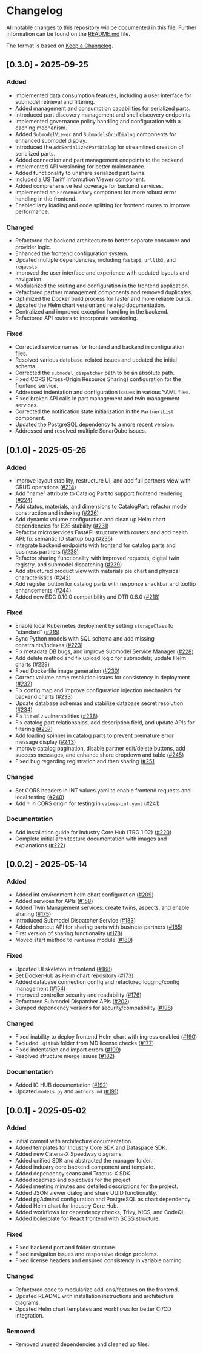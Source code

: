 # Changelog

All notable changes to this repository will be documented in this file.
Further information can be found on the [README.md](README.md) file.

The format is based on [Keep a Changelog](https://keepachangelog.com/en/1.0.0/).

## [0.3.0] - 2025-09-25

### Added

- Implemented data consumption features, including a user interface for submodel retrieval and filtering.
- Added management and consumption capabilities for serialized parts.
- Introduced part discovery management and shell discovery endpoints.
- Implemented governance policy handling and configuration with a caching mechanism.
- Added `SubmodelViewer` and `SubmodelsGridDialog` components for enhanced submodel display.
- Introduced the `AddSerializedPartDialog` for streamlined creation of serialized parts.
- Added connection and part management endpoints to the backend.
- Implemented API versioning for better maintenance.
- Added functionality to unshare serialized part twins.
- Included a US Tariff Information Viewer component.
- Added comprehensive test coverage for backend services.
- Implemented an `ErrorBoundary` component for more robust error handling in the frontend.
- Enabled lazy loading and code splitting for frontend routes to improve performance.

### Changed

- Refactored the backend architecture to better separate consumer and provider logic.
- Enhanced the frontend configuration system.
- Updated multiple dependencies, including `fastapi`, `urllib3`, and `requests`.
- Improved the user interface and experience with updated layouts and navigation.
- Modularized the routing and configuration in the frontend application.
- Refactored partner management components and removed duplicates.
- Optimized the Docker build process for faster and more reliable builds.
- Updated the Helm chart version and related documentation.
- Centralized and improved exception handling in the backend.
- Refactored API routers to incorporate versioning.

### Fixed

- Corrected service names for frontend and backend in configuration files.
- Resolved various database-related issues and updated the initial schema.
- Corrected the `submodel_dispatcher` path to be an absolute path.
- Fixed CORS (Cross-Origin Resource Sharing) configuration for the frontend service.
- Addressed indentation and configuration issues in various YAML files.
- Fixed broken API calls in part management and twin management services.
- Corrected the notification state initialization in the `PartnersList` component.
- Updated the PostgreSQL dependency to a more recent version.
- Addressed and resolved multiple SonarQube issues.

## [0.1.0] - 2025-05-26

### Added

- Improve layout stability, restructure UI, and add full partners view with CRUD operations ([#214](https://github.com/eclipse-tractusx/industry-core-hub/pull/214))
- Add "name" attribute to Catalog Part to support frontend rendering ([#224](https://github.com/eclipse-tractusx/industry-core-hub/pull/224))
- Add status, materials, and dimensions to CatalogPart; refactor model construction and indexing ([#226](https://github.com/eclipse-tractusx/industry-core-hub/pull/226))
- Add dynamic volume configuration and clean up Helm chart dependencies for E2E stability ([#231](https://github.com/eclipse-tractusx/industry-core-hub/pull/231))
- Refactor microservices FastAPI structure with routers and add health API; fix semantic ID startup bug ([#235](https://github.com/eclipse-tractusx/industry-core-hub/pull/235))
- Integrate backend endpoints with frontend for catalog parts and business partners ([#238](https://github.com/eclipse-tractusx/industry-core-hub/pull/238))
- Refactor sharing functionality with improved requests, digital twin registry, and submodel dispatching ([#239](https://github.com/eclipse-tractusx/industry-core-hub/pull/239))
- Add structured product view with materials pie chart and physical characteristics ([#242](https://github.com/eclipse-tractusx/industry-core-hub/pull/242))
- Add register button for catalog parts with response snackbar and tooltip enhancements ([#244](https://github.com/eclipse-tractusx/industry-core-hub/pull/244))
- Added new EDC 0.10.0 compatibility and DTR 0.8.0 ([#218](https://github.com/eclipse-tractusx/industry-core-hub/pull/218))

### Fixed

- Enable local Kubernetes deployment by setting `storageClass` to "standard" ([#215](https://github.com/eclipse-tractusx/industry-core-hub/pull/215))
- Sync Python models with SQL schema and add missing constraints/indexes ([#223](https://github.com/eclipse-tractusx/industry-core-hub/pull/223))
- Fix metadata DB bugs, and improve Submodel Service Manager ([#228](https://github.com/eclipse-tractusx/industry-core-hub/pull/228))
- Add delete method and fix upload logic for submodels; update Helm charts ([#229](https://github.com/eclipse-tractusx/industry-core-hub/pull/229))
- Fixed Dockerfile image generation ([#230](https://github.com/eclipse-tractusx/industry-core-hub/pull/230))
- Correct volume name resolution issues for consistency in deployment ([#232](https://github.com/eclipse-tractusx/industry-core-hub/pull/232))
- Fix config map and improve configuration injection mechanism for backend charts ([#233](https://github.com/eclipse-tractusx/industry-core-hub/pull/233))
- Update database schemas and stabilize database secret resolution ([#234](https://github.com/eclipse-tractusx/industry-core-hub/pull/234))
- Fix `libxml2` vulnerabilities ([#236](https://github.com/eclipse-tractusx/industry-core-hub/pull/236))
- Fix catalog part relationships, add description field, and update APIs for filtering ([#237](https://github.com/eclipse-tractusx/industry-core-hub/pull/237))
- Add loading spinner in catalog parts to prevent premature error message display ([#243](https://github.com/eclipse-tractusx/industry-core-hub/pull/243))
- Improve catalog pagination, disable partner edit/delete buttons, add success messages, and enhance share dropdown and table ([#245](https://github.com/eclipse-tractusx/industry-core-hub/pull/245))
- Fixed bug regarding registration and then sharing ([#251](https://github.com/eclipse-tractusx/industry-core-hub/pull/251)


### Changed

- Set CORS headers in INT values.yaml to enable frontend requests and local testing ([#240](https://github.com/eclipse-tractusx/industry-core-hub/pull/240))
- Add `*` in CORS origin for testing in `values-int.yaml` ([#241](https://github.com/eclipse-tractusx/industry-core-hub/pull/241))

### Documentation

- Add installation guide for Industry Core Hub (TRG 1.02) ([#220](https://github.com/eclipse-tractusx/industry-core-hub/pull/220))
- Complete initial architecture documentation with images and explanations ([#222](https://github.com/eclipse-tractusx/industry-core-hub/pull/222))

## [0.0.2] - 2025-05-14

### Added

- Added int environment helm chart configuration ([#209](https://github.com/eclipse-tractusx/industry-core-hub/pull/209))
- Added services for APIs ([#158](https://github.com/eclipse-tractusx/industry-core-hub/pull/158))
- Added Twin Management services: create twins, aspects, and enable sharing ([#175](https://github.com/eclipse-tractusx/industry-core-hub/pull/175))
- Introduced Submodel Dispatcher Service ([#183](https://github.com/eclipse-tractusx/industry-core-hub/pull/183))
- Added shortcut API for sharing parts with business partners ([#185](https://github.com/eclipse-tractusx/industry-core-hub/pull/185))
- First version of sharing functionality ([#178](https://github.com/eclipse-tractusx/industry-core-hub/pull/178))
- Moved start method to `runtimes` module ([#180](https://github.com/eclipse-tractusx/industry-core-hub/pull/180))

### Fixed

- Updated UI skeleton in frontend ([#168](https://github.com/eclipse-tractusx/industry-core-hub/pull/168))
- Set DockerHub as Helm chart repository ([#173](https://github.com/eclipse-tractusx/industry-core-hub/pull/173))
- Added database connection config and refactored logging/config management ([#154](https://github.com/eclipse-tractusx/industry-core-hub/pull/154))
- Improved controller security and readability ([#176](https://github.com/eclipse-tractusx/industry-core-hub/pull/176))
- Refactored Submodel Dispatcher APIs ([#202](https://github.com/eclipse-tractusx/industry-core-hub/pull/202))
- Bumped dependency versions for security/compatibility ([#198](https://github.com/eclipse-tractusx/industry-core-hub/pull/198))

### Changed

- Fixed inability to deploy frontend Helm chart with ingress enabled ([#190](https://github.com/eclipse-tractusx/industry-core-hub/pull/190))
- Excluded `.github` folder from MD license checks ([#177](https://github.com/eclipse-tractusx/industry-core-hub/pull/177))
- Fixed indentation and import errors ([#199](https://github.com/eclipse-tractusx/industry-core-hub/pull/199))
- Resolved structure merge issues ([#182](https://github.com/eclipse-tractusx/industry-core-hub/pull/182))

### Documentation

- Added IC HUB documentation ([#192](https://github.com/eclipse-tractusx/industry-core-hub/pull/192))
- Updated `models.py` and `authors.md` ([#191](https://github.com/eclipse-tractusx/industry-core-hub/pull/191))

## [0.0.1] - 2025-05-02

### Added

- Initial commit with architecture documentation.
- Added templates for Industry Core SDK and Dataspace SDK.
- Added new Catena-X Speedway diagrams.
- Added unified SDK and abstracted the manager folder.
- Added industry core backend component and template.
- Added dependency scans and Tractus-X SDK.
- Added roadmap and objectives for the project.
- Added meeting minutes and detailed descriptions for the project.
- Added JSON viewer dialog and share UUID functionality.
- Added pgAdmin4 configuration and PostgreSQL as chart dependency.
- Added Helm chart for Industry Core Hub.
- Added workflows for dependency checks, Trivy, KICS, and CodeQL.
- Added boilerplate for React frontend with SCSS structure.

### Fixed

- Fixed backend port and folder structure.
- Fixed navigation issues and responsive design problems.
- Fixed license headers and ensured consistency in variable naming.

### Changed

- Refactored code to modularize add-ons/features on the frontend.
- Updated README with installation instructions and architecture diagrams.
- Updated Helm chart templates and workflows for better CI/CD integration.

### Removed

- Removed unused dependencies and cleaned up files.
